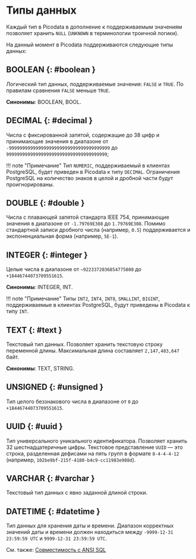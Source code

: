 # Типы данных

Каждый тип в Picodata в дополнение к поддерживаемым значениям позволяет хранить `NULL`
(`UNKNOWN` в терминологии троичной логики).

На данный момент в Picodata поддерживаются следующие типы данных:

## BOOLEAN {: #boolean }

Логический тип данных, поддерживаемые значения: `FALSE` и `TRUE`. По правилам сравнения
`FALSE` меньше `TRUE`.

**Синонимы**: BOOLEAN, BOOL.

## DECIMAL {: #decimal }

Числа с фиксированной запятой, содержащие до 38 цифр и принимающие значения в диапазоне
от `-99999999999999999999999999999999999999` до `99999999999999999999999999999999999999`;

!!! note "Примечание"
    Тип `NUMERIC`, поддерживаемый в клиентах PostgreSQL,
    будет приведен в Picodata к типу `DECIMAL`. Ограничения PostgreSQL
    на количество знаков в целой и дробной части будут проигнорированы.

## DOUBLE {: #double }

Числа с плавающей запятой стандарта IEEE 754, принимающие значения в диапазоне от
`-1.79769E308` до `1.79769E308`.
Помимо стандартной записи дробного числа (например, `0.5`) поддерживается и
экспоненциальная форма (например, `5E-1`).

## INTEGER {: #integer }

Целые числа в диапазоне от `−9223372036854775808` до `+18446744073709551615`.

**Синонимы**: INTEGER, INT.

!!! note "Примечание"
    Типы `INT2`, `INT4`, `INT8`, `SMALLINT`, `BIGINT`, поддерживаемые в
    клиентах PostgreSQL, будут приведены в Picodata к типу `INT`.

## TEXT {: #text }

Текстовый тип данных. Позволяет хранить текстовую строку переменной длины. Максимальная
длина составляет `2,147,483,647` байт.

**Синонимы**: TEXT, STRING.

## UNSIGNED {: #unsigned }

Тип целого беззнакового числа в диапазоне от `0` до `+18446744073709551615`.

## UUID {: #uuid }

Тип универсального уникального идентификатора. Позволяет хранить 32 шестнадцатеричные цифры.
Текстовое представление `UUID` — это строка, разделенная дефисами на пять групп в формате
`8-4-4-4-12` (например, `102be9bf-215f-4180-b4c9-cc11983e988d`).

## VARCHAR {: #varchar }

Текстовый тип данных с явно заданной длиной строки.

## DATETIME {: #datetime }

Тип данных для хранения даты и времени. Диапазон корректных значений
даты и времени должен находиться между `-9999-12-31 23:59:59 UTC` и
`9999-12-31 23:59:59 UTC`.

См. также: [Совместимость с ANSI SQL](ansi_sql.md)
